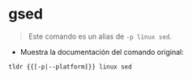 # gsed

> Este comando es un alias de `-p linux sed`.

- Muestra la documentación del comando original:

`tldr {{[-p|--platform]}} linux sed`
